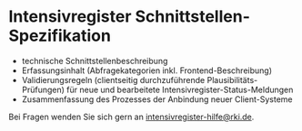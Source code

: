 # Intensivregister Schnittstellen-Spezifikation
* technische Schnittstellenbeschreibung
* Erfassungsinhalt (Abfragekategorien inkl. Frontend-Beschreibung)
* Validierungsregeln (clientseitig durchzuführende Plausibilitäts-Prüfungen) für neue und bearbeitete Intensivregister-Status-Meldungen
* Zusammenfassung des Prozesses der Anbindung neuer Client-Systeme

Bei Fragen wenden Sie sich gern an <intensivregister-hilfe@rki.de>. 
